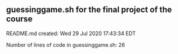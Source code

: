## guessinggame.sh for the final project of the course
README.md created: Wed 29 Jul 2020 17:43:34 EDT

Number of lines of code in guessinggame.sh:       26
